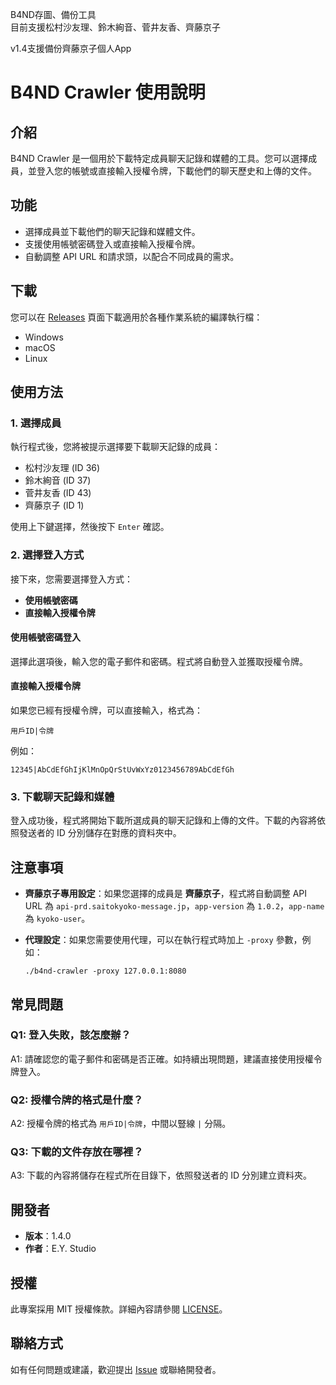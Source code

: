 B4ND存圖、備份工具  
目前支援松村沙友理、鈴木絢音、菅井友香、齊藤京子  
  
v1.4支援備份齊藤京子個人App  

# B4ND Crawler 使用說明

## 介紹

B4ND Crawler 是一個用於下載特定成員聊天記錄和媒體的工具。您可以選擇成員，並登入您的帳號或直接輸入授權令牌，下載他們的聊天歷史和上傳的文件。

## 功能

- 選擇成員並下載他們的聊天記錄和媒體文件。
- 支援使用帳號密碼登入或直接輸入授權令牌。
- 自動調整 API URL 和請求頭，以配合不同成員的需求。

## 下載

您可以在 [Releases](https://github.com/easonyen16/b4nd-crawler/releases) 頁面下載適用於各種作業系統的編譯執行檔：

- Windows
- macOS
- Linux

## 使用方法

### 1. 選擇成員

執行程式後，您將被提示選擇要下載聊天記錄的成員：

- 松村沙友理 (ID 36)
- 鈴木絢音 (ID 37)
- 菅井友香 (ID 43)
- 齊藤京子 (ID 1)

使用上下鍵選擇，然後按下 `Enter` 確認。

### 2. 選擇登入方式

接下來，您需要選擇登入方式：

- **使用帳號密碼**
- **直接輸入授權令牌**

#### 使用帳號密碼登入

選擇此選項後，輸入您的電子郵件和密碼。程式將自動登入並獲取授權令牌。

#### 直接輸入授權令牌

如果您已經有授權令牌，可以直接輸入，格式為：

```
用戶ID|令牌
```

例如：

```
12345|AbCdEfGhIjKlMnOpQrStUvWxYz0123456789AbCdEfGh
```

### 3. 下載聊天記錄和媒體

登入成功後，程式將開始下載所選成員的聊天記錄和上傳的文件。下載的內容將依照發送者的 ID 分別儲存在對應的資料夾中。

## 注意事項

- **齊藤京子專用設定**：如果您選擇的成員是 **齊藤京子**，程式將自動調整 API URL 為 `api-prd.saitokyoko-message.jp`，`app-version` 為 `1.0.2`，`app-name` 為 `kyoko-user`。

- **代理設定**：如果您需要使用代理，可以在執行程式時加上 `-proxy` 參數，例如：

  ```
  ./b4nd-crawler -proxy 127.0.0.1:8080
  ```

## 常見問題

### Q1: 登入失敗，該怎麼辦？

A1: 請確認您的電子郵件和密碼是否正確。如持續出現問題，建議直接使用授權令牌登入。

### Q2: 授權令牌的格式是什麼？

A2: 授權令牌的格式為 `用戶ID|令牌`，中間以豎線 `|` 分隔。

### Q3: 下載的文件存放在哪裡？

A3: 下載的內容將儲存在程式所在目錄下，依照發送者的 ID 分別建立資料夾。

## 開發者

- **版本**：1.4.0
- **作者**：E.Y. Studio

## 授權

此專案採用 MIT 授權條款。詳細內容請參閱 [LICENSE](LICENSE)。

## 聯絡方式

如有任何問題或建議，歡迎提出 [Issue](https://github.com/easonyen16/b4nd-crawler/issues) 或聯絡開發者。